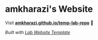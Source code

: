 
# amkharazi's Website

Visit **[amkharazi.github.io/temp-lab-repo](https://amkharazi.github.io/temp-lab-repo)** 🚀

_Built with [Lab Website Template](https://greene-lab.gitbook.io/lab-website-template-docs)_
